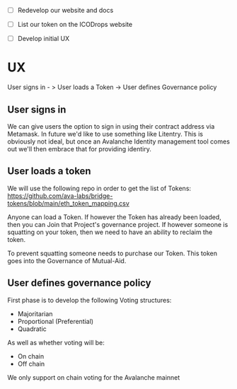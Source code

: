 - [ ] Redevelop our website and docs
- [ ] List our token on the ICODrops website
- [ ] Develop initial UX


# UX

User signs in - > User loads a Token -> User defines Governance policy

## User signs in
We can give users the option to sign in using their contract address via Metamask. In future we'd like to use something like Litentry. This is obviously not ideal, but once an Avalanche Identity management tool comes out we'll then embrace that for providing identiry.

## User loads a token
We will use the following repo in order to get the list of Tokens:
https://github.com/ava-labs/bridge-tokens/blob/main/eth_token_mapping.csv

Anyone can load a Token. If however the Token has already been loaded, then you can Join that Project's governance project. If however someone is squatting on your token, then we need to have an ability to reclaim the token. 

To prevent squatting someone needs to purchase our Token. This token goes into the Governance of Mutual-Aid.

## User defines governance policy
First phase is to develop the following Voting structures:
* Majoritarian
* Proportional (Preferential)
* Quadratic

As well as whether voting will be:
* On chain
* Off chain

We only support on chain voting for the Avalanche mainnet


